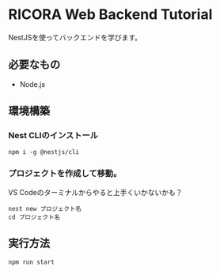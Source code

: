 # RICORA Web Backend Tutorial

NestJSを使ってバックエンドを学びます。

## 必要なもの
  
- Node.js

## 環境構築

### Nest CLIのインストール

```
npm i -g @nestjs/cli
```

### プロジェクトを作成して移動。

VS Codeのターミナルからやると上手くいかないかも？

```
nest new プロジェクト名
cd プロジェクト名
```

## 実行方法

```
npm run start
```
